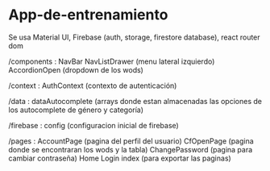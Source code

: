 # App-de-entrenamiento

Se usa Material UI, Firebase (auth, storage, firestore database), react router dom 

/components : NavBar
              NavListDrawer (menu lateral izquierdo) 
              AccordionOpen (dropdown de los wods)

/context : AuthContext (contexto de autenticación)

/data : dataAutocomplete (arrays donde estan almacenadas las opciones de los autocomplete de género y categoría)

/firebase : config (configuracion inicial de firebase)

/pages : AccountPage (pagina del perfil del usuario)
         CfOpenPage (pagina donde se encontraran los wods y la tabla)
         ChangePassword (pagina para cambiar contraseña)
         Home
         Login
         index (para exportar las paginas)